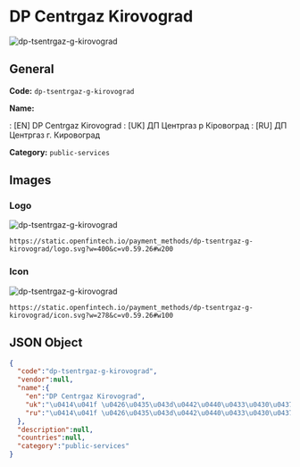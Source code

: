 
# DP Centrgaz Kirovograd 
![dp-tsentrgaz-g-kirovograd](https://static.openfintech.io/payment_methods/dp-tsentrgaz-g-kirovograd/logo.svg?w=400&c=v0.59.26#w200)  

## General 
**Code:** `dp-tsentrgaz-g-kirovograd` 
 
**Name:** 
 
:	[EN] DP Centrgaz Kirovograd 
:	[UK] ДП Центргаз р Кіровоград 
:	[RU] ДП Центргаз г. Кировоград 
 
**Category:** `public-services` 
 

## Images 

### Logo 
![dp-tsentrgaz-g-kirovograd](https://static.openfintech.io/payment_methods/dp-tsentrgaz-g-kirovograd/logo.svg?w=400&c=v0.59.26#w200)  

```
https://static.openfintech.io/payment_methods/dp-tsentrgaz-g-kirovograd/logo.svg?w=400&c=v0.59.26#w200
```  

### Icon 
![dp-tsentrgaz-g-kirovograd](https://static.openfintech.io/payment_methods/dp-tsentrgaz-g-kirovograd/icon.svg?w=278&c=v0.59.26#w100)  

```
https://static.openfintech.io/payment_methods/dp-tsentrgaz-g-kirovograd/icon.svg?w=278&c=v0.59.26#w100
```  

## JSON Object 

```json
{
  "code":"dp-tsentrgaz-g-kirovograd",
  "vendor":null,
  "name":{
    "en":"DP Centrgaz Kirovograd",
    "uk":"\u0414\u041f \u0426\u0435\u043d\u0442\u0440\u0433\u0430\u0437 \u0440 \u041a\u0456\u0440\u043e\u0432\u043e\u0433\u0440\u0430\u0434",
    "ru":"\u0414\u041f \u0426\u0435\u043d\u0442\u0440\u0433\u0430\u0437 \u0433. \u041a\u0438\u0440\u043e\u0432\u043e\u0433\u0440\u0430\u0434"
  },
  "description":null,
  "countries":null,
  "category":"public-services"
}
```  
